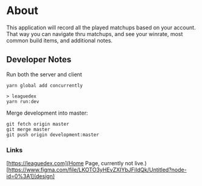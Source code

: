 # About

This application will record all the played matchups based on your account. That way you can navigate thru matchups,
and see your winrate, most common build items, and additional notes.

## Developer Notes

Run both the server and client

```
yarn global add concurrently

> leaguedex
yarn run:dev
```

Merge development into master:

```
git fetch origin master
git merge master
git push origin development:master
```

### Links

[https://leaguedex.com](Home Page, currently not live.)
[https://www.figma.com/file/LKOTO3yHEvZXIYbJFiIdQk/Untitled?node-id=0%3A1](design)
